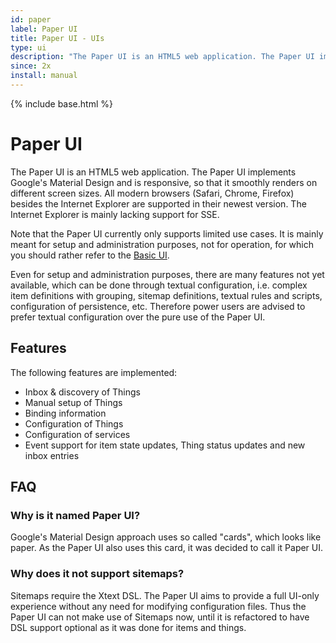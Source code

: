 ```yaml
---
id: paper
label: Paper UI
title: Paper UI - UIs
type: ui
description: "The Paper UI is an HTML5 web application. The Paper UI implements Google's Material Design and is responsive, so that it smoothly renders on different screen sizes. All modern browsers (Safari, Chrome, Firefox) besides the Internet Explorer are supported in their newest version. The Internet Explorer is mainly lacking support for SSE."
since: 2x
install: manual
---
```


<!-- Attention authors: Do not edit directly. Please add your changes to the appropriate source repository -->

{% include base.html %}

# Paper UI 

The Paper UI is an HTML5 web application. The Paper UI implements Google's Material Design and is responsive, so that it smoothly renders on different screen sizes. All modern browsers (Safari, Chrome, Firefox) besides the Internet Explorer are supported in their newest version. The Internet Explorer is mainly lacking support for SSE.

Note that the Paper UI currently only supports limited use cases. It is mainly meant for setup and administration purposes, not for operation, for which you should rather refer to the [Basic UI](../basic/readme.html).

Even for setup and administration purposes, there are many features not yet available, which can be done through textual configuration, i.e. complex item definitions with grouping, sitemap definitions, textual rules and scripts, configuration of persistence, etc.
Therefore power users are advised to prefer textual configuration over the pure use of the Paper UI.

## Features

The following features are implemented:

* Inbox & discovery of Things
* Manual setup of Things
* Binding information
* Configuration of Things
* Configuration of services
* Event support for item state updates, Thing status updates and new inbox entries


## FAQ
 
### Why is it named Paper UI?
 
Google's Material Design approach uses so called "cards", which looks like paper. As the Paper UI also uses this card, it was decided to call it Paper UI.

### Why does it not support sitemaps?
 
Sitemaps require the Xtext DSL. The Paper UI aims to provide a full UI-only experience without any need for modifying configuration files. Thus the Paper UI can not make use of Sitemaps now, until it is refactored to have DSL support optional as it was done for items and things.
